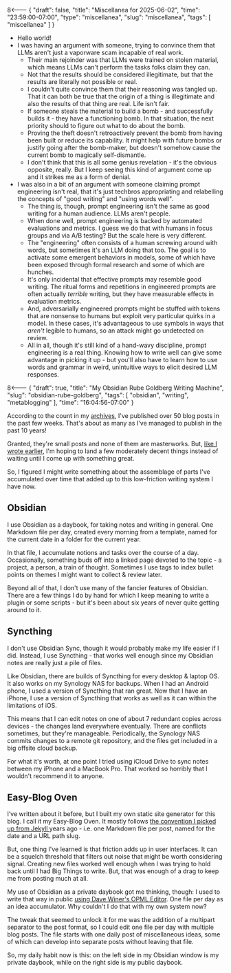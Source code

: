 8<--- { "draft": false, "title": "Miscellanea for 2025-06-02", "time": "23:59:00-07:00", "type": "miscellanea", "slug": "miscellanea", "tags": [ "miscellanea" ] }

- Hello world!
- I was having an argument with someone, trying to convince them that LLMs aren't just a vaporware scam incapable of real work.
	- Their main rejoinder was that LLMs were trained on stolen material, which means LLMs can't perform the tasks folks claim they can.
	- Not that the results should be considered illegitimate, but that the results are literally not possible or real.
	- I couldn't quite convince them that their reasoning was tangled up. That it can both be true that the origin of a thing is illegitimate and also the results of that thing are real. Life isn't fair.
	- If someone steals the material to build a bomb - and successfully builds it - they have a functioning bomb. In that situation, the next priority should to figure out what to do about the bomb.
	- Proving the theft doesn't retroactively prevent the bomb from having been built or reduce its capability. It might help with future bombs or justify going after the bomb-maker, but doesn't somehow cause the current bomb to magically self-dismantle.
	- I don't think that this is all some genius revelation - it's the obvious opposite, really. But I keep seeing this kind of argument come up and it strikes me as a form of denial.
- I was also in a bit of an argument with someone claiming prompt engineering isn't real, that it's just techbros appropriating and relabelling the concepts of "good writing" and "using words well".
	- The thing is, though, prompt engineering isn't the same as good writing for a human audience. LLMs aren't people.
	- When done well, prompt engineering is backed by automated evaluations and metrics. I guess we do that with humans in focus groups and via A/B testing? But the scale here is very different.
	- The "engineering" often consists of a human screwing around with words, but sometimes it's an LLM doing that too. The goal is to activate some emergent behaviors in models, some of which have been exposed through formal research and some of which are hunches.
	- It's only incidental that effective prompts may resemble good writing. The ritual forms and repetitions in engineered prompts are often actually *terrible* writing, but they have measurable effects in evaluation metrics.
	- And, adversarially engineered prompts might be stuffed with tokens that are nonsense to humans but exploit very particular quirks in a model. In these cases, it's advantageous to use symbols in ways that *aren't* legible to humans, so an attack might go undetected on review.
	- All in all, though it's still kind of a hand-wavy discipline, prompt engineering is a real thing. Knowing how to write well can give some advantage in picking it up - but you'll also have to learn how to use words and grammar in weird, unintuitive ways to elicit desired LLM responses.

8<--- { "draft": true, "title": "My Obsidian Rube Goldberg Writing Machine", "slug": "obsidian-rube-goldberg", "tags": [ "obsidian", "writing", "metablogging" ], "time": "16:04:56-07:00" }

According to the count in my [archives](https://blog.lmorchard.com/archives.html), I've published over 50 blog posts in the past few weeks. That's about as many as I've managed to publish in the past 10 years!

Granted, they're small posts and none of them are masterworks. But, [like I wrote earlier](https://blog.lmorchard.com/2025/05/09/blogging-elsewhere-than-into-the-void/), I'm hoping to land a few moderately decent things instead of waiting until I come up with something great.

So, I figured I might write something about the assemblage of parts I've accumulated over time that added up to this low-friction writing system I have now.

## Obsidian

I use Obsidian as a daybook, for taking notes and writing in general. One Markdown file per day, created every morning from a template, named for the current date in a folder for the current year.

In that file, I accumulate notions and tasks over the course of a day. Occasionally, something buds off into a linked page devoted to the topic - a project, a person, a train of thought. Sometimes I use tags to index bullet points on themes I might want to collect & review later.

Beyond all of that, I don't use many of the fancier features of Obsidian. There are a few things I do by hand for which I keep meaning to write a plugin or some scripts - but it's been about six years of never quite getting around to it.

## Syncthing

I don't use Obsidian Sync, though it would probably make my life easier if I did. Instead, I use Syncthing - that works well enough since my Obsidian notes are really just a pile of files.

Like Obsidian, there are builds of Syncthing for every desktop & laptop OS. It also works on my Synology NAS for backups. When I had an Android phone, I used a version of Syncthing that ran great. Now that I have an iPhone, I use a version of Syncthing that works as well as it can within the limitations of iOS.

This means that I can edit notes on one of about 7 redundant copies across devices - the changes land everywhere eventually. There are conflicts sometimes, but they're manageable. Periodically, the Synology NAS commits changes to a remote git repository, and the files get included in a big offsite cloud backup.

For what it's worth, at one point I tried using iCloud Drive to sync notes between my iPhone and a MacBook Pro. That worked so horribly that I wouldn't recommend it to anyone.

## Easy-Blog Oven

I’ve written about it before, but I built my own static site generator for this blog. I call it my Easy-Blog Oven. It mostly follows [the convention I picked up from Jekyll ](https://jekyllrb.com/docs/posts/) years ago - i.e. one Markdown file per post, named for the date and a URL path slug.

But, one thing I've learned is that friction adds up in user interfaces. It can be a squelch threshold that filters out noise that might be worth considering signal. Creating new files worked well enough when I was trying to hold back until I had Big Things to write. But, that was enough of a drag to keep me from posting much at all.

My use of Obsidian as a private daybook got me thinking, though: I used to write that way in public [using Dave Winer's OPML Editor](https://blog.lmorchard.com/2025/05/09/new-blog-a-lot-like-the-old/). One file per day as an idea accumulator. Why couldn't I do that with my own system now?

The tweak that seemed to unlock it for me was the addition of a multipart separator to the post format, so I could edit one file per day with multiple blog posts. The file starts with one daily post of miscellaneous ideas, some of which can develop into separate posts without leaving that file.

So, my daily habit now is this: on the left side in my Obsidian window is my private daybook, while on the right side is my public daybook.